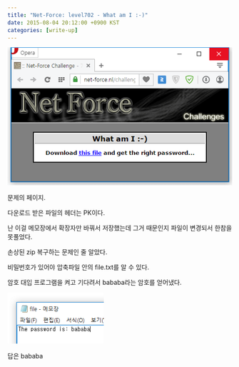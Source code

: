 ```yaml
---
title: "Net-Force: level702 - What am I :-)"
date: 2015-08-04 20:12:00 +0900 KST
categories: [write-up]
---
```


![Net-Force level702](net-force-level702.png)

문제의 페이지.

다운로드 받은 파일의 헤더는 PK이다.

난 이걸 메모장에서 확장자만 바꿔서 저장했는데
그거 때문인지 파일이 변경되서 한참을 못풀었다.

손상된 zip 복구하는 문제인 줄 알았다.

비밀번호가 있어야 압축파일 안의 file.txt를 알 수 있다.

암호 대입 프로그램을 켜고 기다려서 bababa라는 암호를 얻어냈다.

![file.txt](file-txt.png)

답은 bababa

